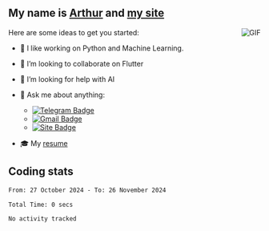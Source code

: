 
## My name is [Arthur](https://www.linkedin.com/in/arthur-novais-201420/) and [my site](https://arthurcn96.github.io/)

<!--
**Arthurcn96/Arthurcn96** is a ✨ _special_ ✨ repository because its `README.md` (this file) appears on your GitHub profile.
-->
<img align="right"  max-width="440" max-height="240" alt="GIF" src="https://raw.githubusercontent.com/Arthurcn96/Arthurcn96/master/helloThere.gif" />

Here are some ideas to get you started:

- 🤖 I like working on Python and Machine Learning.
- 👯 I’m looking to collaborate on Flutter
- 🤔 I’m looking for help with AI
- 💬 Ask me about anything:
    - [![Telegram Badge](https://img.shields.io/badge/-@Arthurcn9-0088cc?style=for-the-badge&logo=Telegram&logoColor=white)](https://t.me/Arthurcn9)
    - [![Gmail Badge](https://img.shields.io/badge/-@Arthurcn9-red?style=for-the-badge&logo=Gmail&logoColor=white)](mailto:Arthurcn96@gmail.com)
    - [![Site Badge](https://img.shields.io/badge/arthurcn96.github.io-informational?style=for-the-badge&logo=internetexplorer)](https://arthurcn96.github.io/)

- 🎓 My [resume](https://github.com/Arthurcn96/resume/blob/master/Resume_PT-BR.pdf)


## Coding stats
<!--START_SECTION:waka-->

```txt
From: 27 October 2024 - To: 26 November 2024

Total Time: 0 secs

No activity tracked
```

<!--END_SECTION:waka-->
